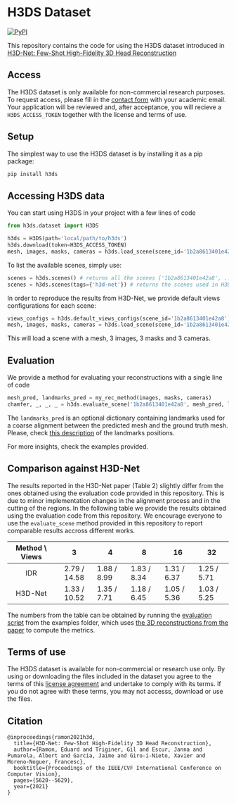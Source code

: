 # H3DS Dataset

[![PyPI](https://img.shields.io/pypi/v/h3ds?style=flat-square)](https://pypi.org/project/h3ds/)

This repository contains the code for using the H3DS dataset introduced in [H3D-Net: Few-Shot High-Fidelity 3D Head Reconstruction](https://arxiv.org/abs/2107.12512v1)

## Access
The H3DS dataset is only available for non-commercial research purposes. To request access, please fill in the [contact form](https://forms.gle/AH1hKXRdshWyk9e46) with your academic email. Your application will be reviewed and, after acceptance, you will recieve a `H3DS_ACCESS_TOKEN` together with the license and terms of use.

## Setup
The simplest way to use the H3DS dataset is by installing it as a pip package:
```bash
pip install h3ds
```

## Accessing H3DS data

You can start using H3DS in your project with a few lines of code

```python
from h3ds.dataset import H3DS

h3ds = H3DS(path='local/path/to/h3ds')
h3ds.download(token=H3DS_ACCESS_TOKEN)
mesh, images, masks, cameras = h3ds.load_scene(scene_id='1b2a8613401e42a8')
```

To list the available scenes, simply use:
```python
scenes = h3ds.scenes() # returns all the scenes ['1b2a8613401e42a8', ...]
scenes = h3ds.scenes(tags={'h3d-net'}) # returns the scenes used in H3D-Net paper
```

In order to reproduce the results from H3D-Net, we provide default views configurations for each scene:
```python
views_configs = h3ds.default_views_configs(scene_id='1b2a8613401e42a8') # '3', '4', '8', '16' and '32'
mesh, images, masks, cameras = h3ds.load_scene(scene_id='1b2a8613401e42a8', views_config_id='3')
```
This will load a scene with a mesh, 3 images, 3 masks and 3 cameras.

## Evaluation

We provide a method for evaluating your reconstructions with a single line of code

```python
mesh_pred, landmarks_pred = my_rec_method(images, masks, cameras)
chamfer, _, _, _ = h3ds.evaluate_scene('1b2a8613401e42a8', mesh_pred, landmarks_pred)
```

The `landmarks_pred` is an optional dictionary containing landmarks used for a coarse alignment between the predicted mesh and the ground truth mesh. Please, check [this description](images/landmarks.png) of the landmarks positions.

For more insights, check the examples provided.

## Comparison against H3D-Net

The results reported in the H3D-Net paper (Table 2) slightly differ from the ones obtained using the evaluation code provided in this repository. This is due to minor implementation changes in the alignment process and in the cutting of the regions. In the following table we provide the results obtained using the evaluation code from this repository. We encourage everyone to use the `evaluate_scene` method provided in this repository to report comparable results accross different works.

| Method \ Views | 3 | 4 | 8 | 16 | 32 |
|:-:|:-:|---|---|---|---|
| IDR | 2.79 / 14.58 | 1.88 / 8.99 | 1.83 / 8.34 | 1.31 / 6.37 | 1.25 / 5.71 |
| H3D-Net | 1.33 / 10.52 | 1.35 / 7.71 | 1.18 / 6.45 | 1.05 / 5.36 | 1.03 / 5.25 |

The numbers from the table can be obtained by running the [evaluation script](examples/evaluation.py) from the examples folder, which uses [the 3D reconstructions from the paper](https://drive.google.com/drive/folders/1urlKA-g4oQgqgcBkv9cUjVyV46oJytN_?usp=sharing) to compute the metrics.

## Terms of use
The H3DS dataset is available for non-commercial or research use only. By using or downloading the files included in the dataset you agree to the terms of this [license agreement](https://drive.google.com/file/d/149t4_BF37eYljI6E2oCjezNaK7KPWvLp/view?usp=sharing) and undertake to comply with its terms. If you do not agree with these terms, you may not accesss, download or use the files.

## Citation
```
@inproceedings{ramon2021h3d,
  title={H3D-Net: Few-Shot High-Fidelity 3D Head Reconstruction},
  author={Ramon, Eduard and Triginer, Gil and Escur, Janna and Pumarola, Albert and Garcia, Jaime and Giro-i-Nieto, Xavier and Moreno-Noguer, Francesc},
  booktitle={Proceedings of the IEEE/CVF International Conference on Computer Vision},
  pages={5620--5629},
  year={2021}
}
```
